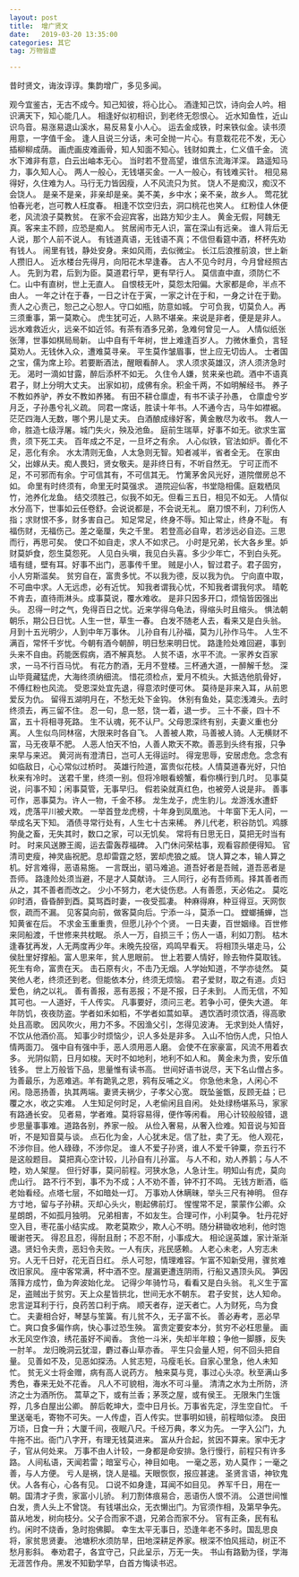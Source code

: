 ```yaml
---
layout: post
title:  增广贤文
date:   2019-03-20 13:35:00
categories: 其它
tag: 万物皆虚

---
```




昔时贤文，诲汝谆谆。集韵增广，多见多闻。

观今宜鉴古，无古不成今。知己知彼，将心比心。
酒逢知己饮，诗向会人吟。相识满天下，知心能几人。
相逢好似初相识，到老终无怨恨心。
近水知鱼性，近山识鸟音。易涨易退山溪水，易反易复小人心。
运去金成铁，时来铁似金。读书须用意，一字值千金。
逢人且说三分话，未可全抛一片心。有意栽花花不发，无心插柳柳成荫。
画虎画皮难画骨，知人知面不知心。钱财如粪土，仁义值千金。
流水下滩非有意，白云出岫本无心。
当时若不登高望，谁信东流海洋深。
路遥知马力，事久知人心。
两人一般心，无钱堪买金。一人一般心，有钱难买针。
相见易得好，久住难为人。马行无力皆因瘦，人不风流只为贫。
饶人不是痴汉，痴汉不会饶人。
是亲不是亲，非亲却是亲。美不美，乡中水；亲不亲，故乡人。
莺花犹怕春光老，岂可教人枉度春。
相逢不饮空归去，洞口桃花也笑人。
红粉佳人休便老，风流浪子莫教贫。
在家不会迎宾客，出路方知少主人。
黄金无假，阿魏无真。客来主不顾，应恐是痴人。
贫居闹市无人识，富在深山有远亲。
谁人背后无人说，那个人前不说人。
有钱道真语，无钱语不真；不信但看筵中酒，杯杯先劝有钱人。
闹里有钱，静处安身。来如风雨，去似微尘。
长江后浪推前浪，世上新人攒旧人。
近水楼台先得月，向阳花木早逢春。
古人不见今时月，今月曾经照古人。
先到为君，后到为臣。莫道君行早，更有早行人。
莫信直中直，须防仁不仁。山中有直树，世上无直人。
自恨枝无叶，莫怨太阳偏。大家都是命，半点不由人。
一年之计在于春，一日之计在于寅，一家之计在于和，一身之计在于勤。
责人之心责己，恕己之心恕人。守口如瓶，防意如城。
宁可负我，切莫负人。再三须重事，第一莫欺心。
虎生犹可近，人熟不堪亲。来说是非者，便是是非人。
远水难救近火，远亲不如近邻。有茶有酒多兄弟，急难何曾见一人。
人情似纸张张薄，世事如棋局局新。
山中自有千年树，世上难逢百岁人。
力微休重负，言轻莫劝人。无钱休入众，遭难莫寻亲。
平生莫作皱眉事，世上应无切齿人。
士者国之宝，儒为席上珍。若要断酒法，醒眼看醉人。
求人须求英雄汉，济人须济急时无。
渴时一滴如甘露，醉后添杯不如无。
久住令人嫌，贫来亲也疏。酒中不语真君子，财上分明大丈夫。
出家如初，成佛有余。积金千两，不如明解经书。
养子不教如养驴，养女不教如养猪。
有田不耕仓廪虚，有书不读子孙愚，
仓廪虚兮岁月乏，子孙愚兮礼义疏。
同君一席话，胜读十年书。人不通今古，马牛如襟裾。
茫茫四海人无数，哪个男儿是丈夫。
白酒酿成缘好客，黄金散尽为收书。
救人一命，胜造七级浮屠。城门失火，殃及池鱼。
庭前生瑞草，好事不如无。欲求生富贵，须下死工夫。
百年成之不足，一旦坏之有余。
人心似铁，官法如炉。善化不足，恶化有余。
水太清则无鱼，人太急则无智。知者减半，省者全无。
在家由父，出嫁从夫。痴人畏妇，贤女敬夫。是非终日有，不听自然无。
宁可正而不足，不可邪而有余。宁可信其有，不可信其无。
竹篱茅舍风光好，道院僧房总不如。
命里有时终须有，命里无时莫强求。
道院迎仙客，书堂隐相儒。庭栽栖凤竹，池养化龙鱼。
结交须胜己，似我不如无。但看三五日，相见不如无。
人情似水分高下，世事如云任卷舒。会说说都是，不会说无礼。
磨刀恨不利，刀利伤人指；求财恨不多，财多害自己。
知足常足，终身不辱。知止常止，终身不耻。
有福伤财，无福伤己。差之毫厘，失之千里。
若登高必自卑，若涉远必自迩。三思而行，再思可矣。
使口不如自走，求人不如求己。
小时是兄弟，长大各乡里。妒财莫妒食，怨生莫怨死。
人见白头嗔，我见白头喜。多少少年亡，不到白头死。
墙有缝，壁有耳。好事不出门，恶事传千里。
贼是小人，智过君子。君子固穷，小人穷斯滥矣。
贫穷自在，富贵多忧。不以我为德，反以我为仇。
宁向直中取，不可曲中求。人无远虑，必有近忧。
知我者谓我心忧，不知我者谓我何求。
晴乾不肯去，直待雨淋头。成事莫说，覆水难收。
是非只因多开口，烦恼皆因强出头。
忍得一时之气，免得百日之忧。近来学得乌龟法，得缩头时且缩头。
惧法朝朝乐，期公日日忧。人生一世，草生一春。
白发不随老人去，看来又是白头翁。
月到十五光明少，人到中年万事休。
儿孙自有儿孙福，莫为儿孙作马牛。
人生不满百，常怀千岁忧。今朝有酒今朝醉，明日愁来明日忧。
路逢险处难回避，事到头来不自由。药能医假病，酒不解真愁。
人贫不语，水平不流。一家养女百家求，一马不行百马忧。
有花方酌酒，无月不登楼。三杯通大道，一醉解千愁。
深山毕竟藏猛虎，大海终须纳细流。
惜花须检点，爱月不梳头。大抵选他肌骨好，不傅红粉也风流。
受恩深处宜先退，得意浓时便可休。
莫待是非来入耳，从前恩爱反为仇。
留得五湖明月在，不愁无处下金钩。
休别有鱼处，莫恋浅滩头。去时终须去，再三留不住。
忍一句，息一怒，饶一着，退一步。
三十不豪，四十不富，五十将相寻死路。
生不认魂，死不认尸。父母恩深终有别，夫妻义重也分离。
人生似鸟同林宿，大限来时各自飞。
人善被人欺，马善被人骑。人无横财不富，马无夜草不肥。
人恶人怕天不怕，人善人欺天不欺。善恶到头终有报，只争来早与来迟。
黄河尚有澄清日，岂可人无得运时。
得宠思辱，安居虑危。念念有如临敌日，心心常似过桥时。
英雄行险道，富贵似花枝。人情莫道春光好，只怕秋来有冷时。
送君千里，终须一别。但将冷眼看螃蟹，看你横行到几时。
见事莫说，问事不知；闲事莫管，无事早归。
假若染就真红色，也被旁人说是非。
善事可作，恶事莫为。许人一物，千金不移。
龙生龙子，虎生豹儿。龙游浅水遭虾戏，虎落平川被犬欺。
一举首登龙虎榜，十年身到凤凰池。
十年窗下无人问，一举成名天下知。
酒债寻常行处有，人生七十古来稀。
养儿代老，积谷防饥。鸡豚狗彘之畜，无失其时，数口之家，可以无饥矣。
常将有日思无日，莫把无时当有时。
时来风送滕王阁，运去雷轰荐福碑。
入门休问荣枯事，观看容颜便得知。
官清司吏瘦，神灵庙祝肥。息却雷霆之怒，罢却虎狼之威。
饶人算之本，输人算之机。好言难得，恶语易施。
一言既出，驷马难追。道吾好者是吾贼，道吾恶者是吾师。
路逢险处须当避，不是才人莫献诗。
三人同行，必有吾师焉。择其善者而从之，其不善者而改之。
少小不努力，老大徒伤悲。人有善愿，天必佑之。
莫吃卯时酒，昏昏醉到酉。莫骂酉时妻，一夜受孤凄。
种麻得麻，种豆得豆。天网恢恢，疏而不漏。
见客莫向前，做客莫向后。宁添一斗，莫添一口。
螳螂捕蝉，岂知黄雀在后。
不求金玉重重贵，但愿儿孙个个贤。
一日夫妻，百世姻缘。百世修来同船渡，千世修来共枕眠。
杀人一万，自损三千；伤人一语，利如刀割。
枯木逢春犹再发，人无两度再少年。未晚先投宿，鸡鸣早看天。
将相顶头堪走马，公侯肚里好撑船。富人思来年，贫人思眼前。
世上若要人情好，赊去物件莫取钱。死生有命，富贵在天。
击石原有火，不击乃无烟。人学始知道，不学亦徒然。
莫笑他人老，终须还到老。但能依本分，终须无烦恼。
君子爱财，取之有道。贞妇爱色，纳之以礼。
善有善报，恶有恶报；不是不报，日子未到。
人而无信，不知其可也。一人道好，千人传实。
凡事要好，须问三老。若争小可，便失大道。
年年防饥，夜夜防盗。学者如禾如稻，不学者如蒿如草。
遇饮酒时须饮酒，得高歌处且高歌。
因风吹火，用力不多。不因渔父引，怎得见波涛。
无求到处人情好，不饮从他酒价高。
知事少时烦恼少，识人多处是非多。
入山不怕伤人虎，只怕人情两面刀。
强中自有强中手，恶人须用恶人磨。
会使不在家豪富，风流不用着衣多。
光阴似箭，日月如梭。天时不如地利，地利不如人和。
黄金未为贵，安乐值钱多。
世上万般皆下品，思量惟有读书高。
世间好语书说尽，天下名山僧占多。
为善最乐，为恶难逃。羊有跪乳之恩，鸦有反哺之义。
你急他未急，人闲心不闲。隐恶扬善，执其两端。妻贤夫祸少，子孝父心宽。
既坠釜甑，反顾无益；已覆之水，收之实难。
人生知足何时足，人老偷闲且自闲。
处处绿杨堪系马，家家有路通长安。
见者易，学者难。莫将容易得，便作等闲看。
用心计较般般错，退步思量事事难。道路各别，养家一般。
从俭入奢易，从奢入俭难。知音说与知音听，不是知音莫与谈。
点石化为金，人心犹未足。信了肚，卖了无。
他人观花，不涉你目。他人碌碌，不涉你足。
谁人不爱子孙贤，谁人不爱千钟粟，奈五行不是这般题目。
莫把真心空计较，儿孙自有儿孙富。
与人不和，劝人养鹅；与人不睦，劝人架屋。
但行好事，莫问前程。河狭水急，人急计生。明知山有虎，莫向虎山行。
路不行不到，事不为不成；人不劝不善，钟不打不鸣。
无钱方断酒，临老始看经。点塔七层，不如暗处一灯。
万事劝人休瞒昧，举头三尺有神明。
但存方寸地，留与子孙耕。灭却心头火，剔起佛前灯。
惺惺常不足，蒙蒙作公卿。众星朗朗，不如孤月独明。
兄弟相害，不如友生。合理可作，小利莫争。
牡丹花好空入目，枣花虽小结实成。
欺老莫欺少，欺人心不明。随分耕锄收地利，他时饱暖谢苍天。
得忍且忍，得耐且耐；不忍不耐，小事成大。
相论逞英雄，家计渐渐退。贤妇令夫贵，恶妇令夫败。一人有庆，兆民感赖。
人老心未老，人穷志未穷。人无千日好，花无百日红。
杀人可恕，情理难容。乍富不知新受用，骤贫难改旧家风。
座中客常满，杯中酒不空。屋漏更遭连阴雨，行船又遇顶头风。
笋因落箨方成竹，鱼为奔波始化龙。
记得少年骑竹马，看看又是白头翁。
礼义生于富足，盗贼出于贫穷。天上众星皆拱北，世间无水不朝东。
君子安贫，达人知命。忠言逆耳利于行，良药苦口利于病。
顺天者存，逆天者亡。人为财死，鸟为食亡。
夫妻相合好，琴瑟与笙簧。有儿贫不久，无子富不长。
善必寿考，恶必早亡。爽口食多偏作病，快心事过恐生殃。
富贵定要安本分，贫穷不必枉思量。
画水无风空作浪，绣花虽好不闻香。
贪他一斗米，失却半年粮；争他一脚豚，反失一肘羊。
龙归晚洞云犹湿，麝过春山草亦香。
平生只会量人短，何不回头把自量。
见善如不及，见恶如探汤。人贫志短，马瘦毛长。自家心里急，他人未知忙。
贫无义士将金赠，病有高人说药方。
触来莫与竞，事过心头凉。秋至满山多秀色，春来无处不花香。
凡人不可貌相，海水不可斗量。
清清之水为土所防，济济之士为酒所伤。
蒿草之下，或有兰香；茅茨之屋，或有侯王。
无限朱门生饿殍，几多白屋出公卿。
醉后乾坤大，壶中日月长。万事省先定，浮生空自忙。
千里送毫毛，寄物不可失。一人传虚，百人传实。世事明如镜，前程暗似漆。
良田万顷，日食一升；大厦千间，夜眠八尺。千经万典，孝义为先。
一字入公门，九牛拖不出。衙门八字开，有理无钱莫进来。
富从升合起，贫因不算来。家中无才子，官从何处来。
万事不由人计较，一身都是命安排。急行慢行，前程只有许多路。
人间私语，天闻若雷；暗室亏心，神目如电。
一毫之恶，劝人莫作；一毫之善，与人方便。
亏人是祸，饶人是福。天眼恢恢，报应甚速。
圣贤言语，神钦鬼伏。人各有心，心各有见。
口说不如身逢，耳闻不如目见。
养军千日，用在一朝。国清才子贵，家富小儿骄。
利刀割体痕易合，恶语伤人恨不消。
公道世间惟白发，贵人头上不曾饶。
有钱堪出众，无衣懒出门。为官须作相，及第早争先。
苗从地发，树向枝分。父子合而家不退，兄弟合而家不分。
官有正条，民有私约。闲时不烧香，急时抱佛脚。
幸生太平无事日，恐逢年老不多时。国乱思良将，家贫思贤妻。
池塘积水须防旱，田地深耕足养家。根深不怕风摇动，树正不愁月影斜。
奉劝君子，各宜守己，只此呈示，万无一失。
书山有路勤为径，学海无涯苦作舟。黑发不知勤学早，白首方悔读书迟。
